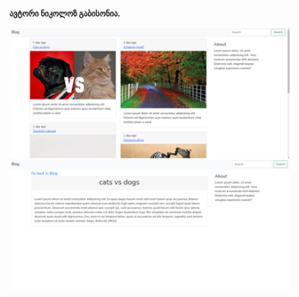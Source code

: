 #### ავტორი ნიკოლოზ გაბისონია.

![alt text](https://raw.githubusercontent.com/neeeeecka/php-laravel-uni/master/testing/blog/pic1.png)
![alt text](https://raw.githubusercontent.com/neeeeecka/php-laravel-uni/master/testing/blog/pic2.png)
